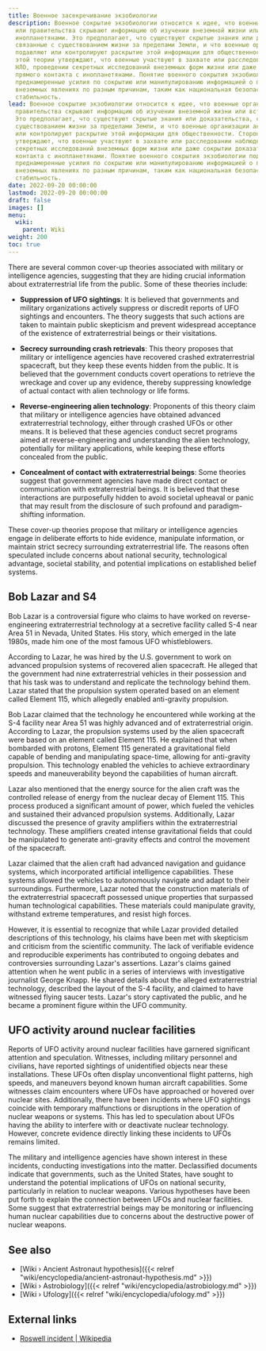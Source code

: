 ```yaml
---
title: Военное засекречивание экзобиологии
description: Военное сокрытие экзобиологии относится к идее, что военные организации
  или правительства скрывают информацию об изучении внеземной жизни или встречах с
  инопланетянами. Это предполагает, что существуют скрытые знания или доказательства,
  связанные с существованием жизни за пределами Земли, и что военные организации активно
  подавляют или контролируют раскрытие этой информации для общественности. Сторонники
  этой теории утверждают, что военные участвуют в захвате или расследовании наблюдений
  НЛО, проведении секретных исследований внеземных форм жизни или даже сокрытии доказательств
  прямого контакта с инопланетянами. Понятие военного сокрытия экзобиологии подразумевает
  преднамеренные усилия по сокрытию или манипулированию информацией о потенциальных
  внеземных явлениях по разным причинам, таким как национальная безопасность или социальная
  стабильность.
lead: Военное сокрытие экзобиологии относится к идее, что военные организации или
  правительства скрывают информацию об изучении внеземной жизни или встречах с инопланетянами.
  Это предполагает, что существуют скрытые знания или доказательства, связанные с
  существованием жизни за пределами Земли, и что военные организации активно подавляют
  или контролируют раскрытие этой информации для общественности. Сторонники этой теории
  утверждают, что военные участвуют в захвате или расследовании наблюдений НЛО, проведении
  секретных исследований внеземных форм жизни или даже сокрытии доказательств прямого
  контакта с инопланетянами. Понятие военного сокрытия экзобиологии подразумевает
  преднамеренные усилия по сокрытию или манипулированию информацией о потенциальных
  внеземных явлениях по разным причинам, таким как национальная безопасность или социальная
  стабильность.
date: 2022-09-20 00:00:00
lastmod: 2022-09-20 00:00:00
draft: false
images: []
menu:
  wiki:
    parent: Wiki
weight: 200
toc: true
---
```


There are several common cover-up theories associated with military or intelligence agencies, suggesting that they are hiding crucial information about extraterrestrial life from the public. Some of these theories include:

- **Suppression of UFO sightings**: It is believed that governments and military organizations actively suppress or discredit reports of UFO sightings and encounters. The theory suggests that such actions are taken to maintain public skepticism and prevent widespread acceptance of the existence of extraterrestrial beings or their visitations.

- **Secrecy surrounding crash retrievals**: This theory proposes that military or intelligence agencies have recovered crashed extraterrestrial spacecraft, but they keep these events hidden from the public. It is believed that the government conducts covert operations to retrieve the wreckage and cover up any evidence, thereby suppressing knowledge of actual contact with alien technology or life forms.

- **Reverse-engineering alien technology**: Proponents of this theory claim that military or intelligence agencies have obtained advanced extraterrestrial technology, either through crashed UFOs or other means. It is believed that these agencies conduct secret programs aimed at reverse-engineering and understanding the alien technology, potentially for military applications, while keeping these efforts concealed from the public.

- **Concealment of contact with extraterrestrial beings**: Some theories suggest that government agencies have made direct contact or communication with extraterrestrial beings. It is believed that these interactions are purposefully hidden to avoid societal upheaval or panic that may result from the disclosure of such profound and paradigm-shifting information.

These cover-up theories propose that military or intelligence agencies engage in deliberate efforts to hide evidence, manipulate information, or maintain strict secrecy surrounding extraterrestrial life. The reasons often speculated include concerns about national security, technological advantage, societal stability, and potential implications on established belief systems.

## Bob Lazar and S4

Bob Lazar is a controversial figure who claims to have worked on reverse-engineering extraterrestrial technology at a secretive facility called S-4 near Area 51 in Nevada, United States. His story, which emerged in the late 1980s, made him one of the most famous UFO whistleblowers.

According to Lazar, he was hired by the U.S. government to work on advanced propulsion systems of recovered alien spacecraft. He alleged that the government had nine extraterrestrial vehicles in their possession and that his task was to understand and replicate the technology behind them. Lazar stated that the propulsion system operated based on an element called Element 115, which allegedly enabled anti-gravity propulsion.

Bob Lazar claimed that the technology he encountered while working at the S-4 facility near Area 51 was highly advanced and of extraterrestrial origin. According to Lazar, the propulsion systems used by the alien spacecraft were based on an element called Element 115. He explained that when bombarded with protons, Element 115 generated a gravitational field capable of bending and manipulating space-time, allowing for anti-gravity propulsion. This technology enabled the vehicles to achieve extraordinary speeds and maneuverability beyond the capabilities of human aircraft.

Lazar also mentioned that the energy source for the alien craft was the controlled release of energy from the nuclear decay of Element 115. This process produced a significant amount of power, which fueled the vehicles and sustained their advanced propulsion systems. Additionally, Lazar discussed the presence of gravity amplifiers within the extraterrestrial technology. These amplifiers created intense gravitational fields that could be manipulated to generate anti-gravity effects and control the movement of the spacecraft.

Lazar claimed that the alien craft had advanced navigation and guidance systems, which incorporated artificial intelligence capabilities. These systems allowed the vehicles to autonomously navigate and adapt to their surroundings. Furthermore, Lazar noted that the construction materials of the extraterrestrial spacecraft possessed unique properties that surpassed human technological capabilities. These materials could manipulate gravity, withstand extreme temperatures, and resist high forces.

However, it is essential to recognize that while Lazar provided detailed descriptions of this technology, his claims have been met with skepticism and criticism from the scientific community. The lack of verifiable evidence and reproducible experiments has contributed to ongoing debates and controversies surrounding Lazar's assertions. Lazar's claims gained attention when he went public in a series of interviews with investigative journalist George Knapp. He shared details about the alleged extraterrestrial technology, described the layout of the S-4 facility, and claimed to have witnessed flying saucer tests. Lazar's story captivated the public, and he became a prominent figure within the UFO community.

## UFO activity around nuclear facilities

Reports of UFO activity around nuclear facilities have garnered significant attention and speculation. Witnesses, including military personnel and civilians, have reported sightings of unidentified objects near these installations. These UFOs often display unconventional flight patterns, high speeds, and maneuvers beyond known human aircraft capabilities. Some witnesses claim encounters where UFOs have approached or hovered over nuclear sites. Additionally, there have been incidents where UFO sightings coincide with temporary malfunctions or disruptions in the operation of nuclear weapons or systems. This has led to speculation about UFOs having the ability to interfere with or deactivate nuclear technology. However, concrete evidence directly linking these incidents to UFOs remains limited.

The military and intelligence agencies have shown interest in these incidents, conducting investigations into the matter. Declassified documents indicate that governments, such as the United States, have sought to understand the potential implications of UFOs on national security, particularly in relation to nuclear weapons. Various hypotheses have been put forth to explain the connection between UFOs and nuclear facilities. Some suggest that extraterrestrial beings may be monitoring or influencing human nuclear capabilities due to concerns about the destructive power of nuclear weapons.

## See also

- [Wiki › Ancient Astronaut hypothesis]({{< relref "wiki/encyclopedia/ancient-astronaut-hypothesis.md" >}})
- [Wiki › Astrobiology]({{< relref "wiki/encyclopedia/astrobiology.md" >}})
- [Wiki › Ufology]({{< relref "wiki/encyclopedia/ufology.md" >}})

## External links

- [Roswell incident | Wikipedia](https://en.wikipedia.org/wiki/Roswell_incident)